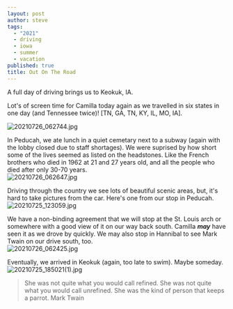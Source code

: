 ```yaml
---
layout: post
author: steve
tags:
  - "2021"
  - driving
  - iowa
  - summer
  - vacation
published: true
title: Out On The Road
---
```

A full day of driving brings us to Keokuk, IA.  

Lot's of screen time for Camilla today again as we travelled in six states in one day (and Tennessee twice)! [TN, GA, TN, KY, IL, MO, IA].  

![20210726_062744.jpg]({{site.baseurl}}/assets/media/20210726_062744.jpg)

In Peducah, we ate lunch in a quiet cemetary next to a subway (again with the lobby closed due to staff shortages).  We were suprised by how short some of the lives seemed as listed on the headstones.  Like the French brothers who died in 1962 at 21 and 27 years old, and all the people who died after only 30-70 years.  
![20210726_062647.jpg]({{site.baseurl}}/assets/media/20210726_062647.jpg)

Driving through the country we see lots of beautiful scenic areas, but, it's hard to take pictures from the car.  Here's one from our stop in Peducah.  
![20210725_123059.jpg]({{site.baseurl}}/assets/media/20210725_123059.jpg)

We have a non-binding agreement that we will stop at the St. Louis arch or somewhere with a good view of it on our way back south.  Camilla ***may*** have seen it as we drove by quickly. We may also stop in Hannibal to see Mark Twain on our drive south, too.  
![20210726_062425.jpg]({{site.baseurl}}/assets/media/20210726_062425.jpg)

Eventually, we arrived in Keokuk (again, too late to swim).  Maybe someday.  
![20210725_185021(1).jpg]({{site.baseurl}}/assets/media/20210725_185021(1).jpg)

>She was not quite what you would call refined. She was not quite what you would call unrefined. She was the kind of person that keeps a parrot.
>Mark Twain
